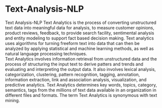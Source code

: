 # Text-Analysis-NLP
Text Analysis-NLP
Text Analytics is the process of converting unstructured text data into meaningful data for analysis, to measure customer opinions, product reviews, feedback, to provide search facility, sentimental analysis and entity modeling to support fact based decision making. 
Text analytics uses algorithms for turning freeform text into data that can then be analyzed by applying statistical and machine learning methods, as well as natural language processing techniques.  
Text Analytics involves information retrieval from unstructured data and the process of structuring the input text to derive patters and trends and evaluating and interpreting the output data. 
It also involves lexical analysis, categorization, clustering, pattern recognition, tagging, annotation, information extraction, link and association analysis, visualization, and predictive analytics. 
Text Analytics determines key words, topics, category, semantics, tags from the millions of text data available in an organization in different files and formats. 
The term Text Analytics is synonymous with text mining.
